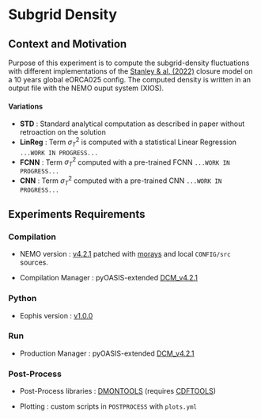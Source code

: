 # Subgrid Density


## Context and Motivation

Purpose of this experiment is to compute the subgrid-density fluctuations with different implementations of the [Stanley & al. (2022)](https://agupubs.onlinelibrary.wiley.com/doi/10.1029/2020MS002185) closure model on a 10 years global eORCA025 config.
The computed density is written in an output file with the NEMO ouput system (XIOS).

#### Variations
- **STD** : Standard analytical computation as described in paper without retroaction on the solution
- **LinReg** : Term $\sigma^2_T$ is computed with a statistical Linear Regression `...WORK IN PROGRESS...` 
- **FCNN** : Term $\sigma^2_T$ computed with a pre-trained FCNN `...WORK IN PROGRESS...`
- **CNN** : Term $\sigma^2_T$ computed with a pre-trained CNN `...WORK IN PROGRESS...`

## Experiments Requirements


### Compilation

- NEMO version : [v4.2.1](https://forge.nemo-ocean.eu/nemo/nemo/-/releases/4.2.1) patched with [morays](https://github.com/morays-community/morays-doc/tree/main/nemo_patch/NEMO_v4.2.1) and local `CONFIG/src` sources.

- Compilation Manager : pyOASIS-extended [DCM_v4.2.1](https://github.com/alexis-barge/DCM/releases/tag/v4.2.1)


### Python

- Eophis version : [v1.0.0](https://github.com/meom-group/eophis/releases/tag/v1.0.0)


### Run

- Production Manager : pyOASIS-extended [DCM_v4.2.1](https://github.com/alexis-barge/DCM/releases/tag/v4.2.1)


### Post-Process

- Post-Process libraries : [DMONTOOLS](https://github.com/alexis-barge/DMONTOOLS) (requires [CDFTOOLS](https://github.com/meom-group/CDFTOOLS))
  
- Plotting : custom scripts in `POSTPROCESS` with `plots.yml`

